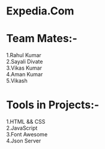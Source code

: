 # Expedia.Com


# Team Mates:-
1.Rahul Kumar <br>
2.Sayali Divate  <br>
3.Vikas Kumar  <br>
4.Aman Kumar  <br>
5.Vikash

# Tools in Projects:-
1.HTML && CSS <br>
2.JavaScript <br>
3.Font Awesome <br>
4.Json Server
